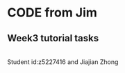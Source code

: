 CODE from Jim
=============
Week3 tutorial tasks
---------------------
<br>
Student id:z5227416 and Jiajian Zhong
